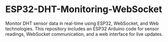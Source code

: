 # ESP32-DHT-Monitoring-WebSocket
Monitor DHT sensor data in real-time using ESP32, WebSocket, and Web technologies. This repository includes an ESP32 Arduino code for sensor readings, WebSocket communication, and a web interface for live updates.
